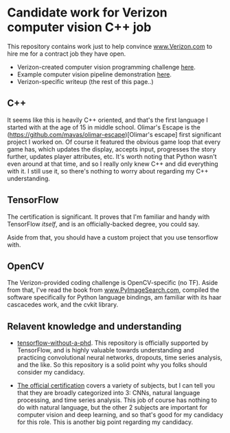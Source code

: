 # Candidate work for Verizon computer vision C++ job

This repository contains work just to help convince www.Verizon.com to hire me for a contract job they have open.

- Verizon-created computer vision programming challenge [here](challenge/challenge.md).
- Example computer vision pipeline demonstration [here](verizon/demo.md).
- Verizon-specific writeup (the rest of this page..)

## C++

It seems like this is heavily C++ oriented, and that's the first language I started with at the age of 15 in middle school.  Olimar's Escape is the (https://github.com/mavas/olimar-escape)[Olimar's escape] first significant project I worked on.  Of course it featured the obvious game loop that every game has, which updates the display, accepts input, progresses the story further, updates player attributes, etc.  It's worth noting that Python wasn't even around at that time, and so I really only knew C++ and did everything with it.  I still use it, so there's nothing to worry about regarding my C++ understanding.

## TensorFlow

The certification is significant.  It proves that I'm familiar and handy with TensorFlow _itself_, and is an officially-backed degree, you could say.

Aside from that, you should have a custom project that you use tensorflow with.

## OpenCV

The Verizon-provided coding challenge is OpenCV-specific (no TF).  Aside from that, I've read the book from www.PyImageSearch.com, compiled the software specifically for Python language bindings, am familiar with its haar cascacedes work, and the cvkit library.

## Relavent knowledge and understanding

- [tensorflow-without-a-phd](https://github.com/GoogleCloudPlatform/tensorflow-without-a-phd).  This repository is officially supported by TensorFlow, and is highly valuable towards understanding and practicing convolutional neural networks, dropouts, time series analysis, and the like.  So this repository is a solid point why you folks should consider my candidacy.

- [The official certification](https//www.tensorflow.org/certificate) covers a variety of subjects, but I can tell you that they are broadly categorized into 3: CNNs, natural language processing, and time series analysis.  This job of course has nothing to do with natural language, but the other 2 subjects are important for computer vision and deep learning, and so that's good for my candidacy for this role.  This is another big point regarding my candidacy.

